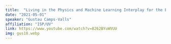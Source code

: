 ```yaml
---
title: 	"Living in the Physics and Machine Learning Interplay for the Earth Sciences ETHZ Master Seminar Series, Zurich"
date: "2021-05-01"
speaker: "Gustau Camps-Valls"
affiliation: "ISP/UV"
link: https://www.youtube.com/watch?v=8262BYuWVUU
img: gus18.webp
---
```

